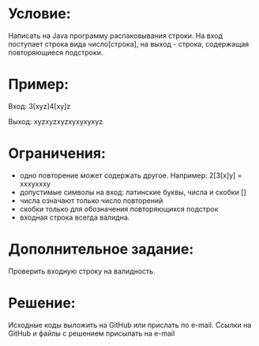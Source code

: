 # Условие:
Написать на Java программу распаковывания строки. На вход поступает строка вида число[строка], на выход - строка, содержащая повторяющиеся подстроки.

# Пример:
Вход: 3[xyz]4[xy]z

Выход: xyzxyzxyzxyxyxyxyz

# Ограничения:
- одно повторение может содержать другое. Например: 2[3[x]y]  = xxxyxxxy
- допустимые символы на вход: латинские буквы, числа и скобки []
- числа означают только число повторений
- скобки только для обозначения повторяющихся подстрок
- входная строка всегда валидна.

# Дополнительное задание:
Проверить входную строку на валидность.

# Решение: 
Исходные коды выложить на GitHub или прислать по e-mail. Ссылки на GitHub и файлы с решением присылать на e-mail